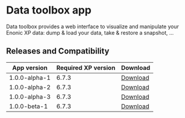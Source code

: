 # Data toolbox app

Data toolbox provides a web interface to visualize and manipulate your Enonic XP data: dump & load your data, take & restore a snapshot, ...

## Releases and Compatibility

| App version | Required XP version | Download |
| ----------- | ------------------- | -------- |
| 1.0.0-alpha-1 | 6.7.3 | [Download](https://dl.bintray.com/rcd-systems/rcd-repo/systems/rcd/enonic/datatoolbox/1.0.0-alpha-1/datatoolbox-1.0.0-alpha-1.jar) |
| 1.0.0-alpha-2 | 6.7.3 | [Download](https://dl.bintray.com/rcd-systems/rcd-repo/systems/rcd/enonic/datatoolbox/1.0.0-alpha-2/datatoolbox-1.0.0-alpha-2.jar) |
| 1.0.0-alpha-3 | 6.7.3 | [Download](https://dl.bintray.com/rcd-systems/rcd-repo/systems/rcd/enonic/datatoolbox/1.0.0-alpha-3/datatoolbox-1.0.0-alpha-3.jar) |
| 1.0.0-beta-1 | 6.7.3 | [Download](https://dl.bintray.com/rcd-systems/rcd-repo/systems/rcd/enonic/datatoolbox/1.0.0-beta-1/datatoolbox-1.0.0-beta-1.jar) |
